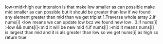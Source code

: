 low<mid<high
our intension is that make low smaller as can possible
make mid smaller as can possible but it should be greater than low
if we found any element greater than mid than we get triplet
1.Traverse whole array
2.if nums[i] <low means we can update low bcz we found new low .
3.if nums[i] >low && nums[i]<mid it will be new mid
4.if nums[i] >mid it means nums[i] is largest than mid and it is als greater than low
so we get nums[i] as high so return true